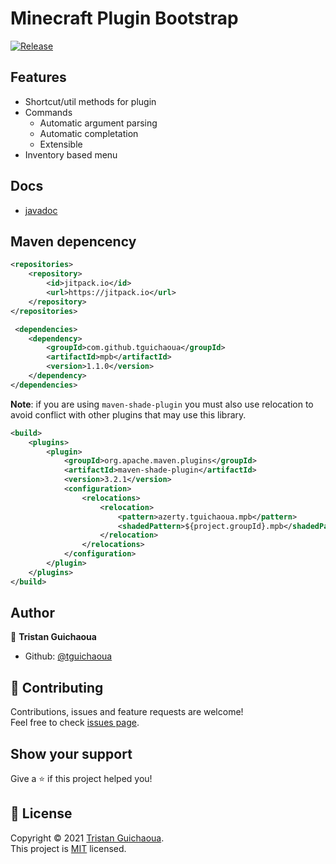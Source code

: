 # Minecraft Plugin Bootstrap

[![Release](https://jitpack.io/v/tguichaoua/mpb.svg)](https://jitpack.io/#tguichaoua/mbp)

## Features

- Shortcut/util methods for plugin
- Commands
  - Automatic argument parsing
  - Automatic completation
  - Extensible
- Inventory based menu

## Docs

- [javadoc](https://jitpack.io/com/github/tguichaoua/mpb/latest/javadoc/)

## Maven depencency

```xml
<repositories>
    <repository>
        <id>jitpack.io</id>
        <url>https://jitpack.io</url>
    </repository>
</repositories>

 <dependencies>
    <dependency>
        <groupId>com.github.tguichaoua</groupId>
        <artifactId>mpb</artifactId>
        <version>1.1.0</version>
    </dependency>
</dependencies>
```

**Note**: if you are using `maven-shade-plugin` you must also use relocation to avoid conflict with other plugins that may use this library.

```xml
<build>
    <plugins>
        <plugin>
            <groupId>org.apache.maven.plugins</groupId>
            <artifactId>maven-shade-plugin</artifactId>
            <version>3.2.1</version>
            <configuration>
                <relocations>
                    <relocation>
                        <pattern>azerty.tguichaoua.mpb</pattern>
                        <shadedPattern>${project.groupId}.mpb</shadedPattern>
                    </relocation>
                </relocations>
            </configuration>
        </plugin>
    </plugins>
</build>
```

## Author

👤 **Tristan Guichaoua**

-   Github: [@tguichaoua](https://github.com/tguichaoua)

## 🤝 Contributing

Contributions, issues and feature requests are welcome!<br />Feel free to check [issues page](https://github.com/tguichaoua/mpb/issues).

## Show your support

Give a ⭐️ if this project helped you!

## 📝 License

Copyright © 2021 [Tristan Guichaoua](https://github.com/tguichaoua).<br />
This project is [MIT](https://github.com/tguichaoua/mpb/blob/main/LICENSE) licensed.
